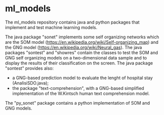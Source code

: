 # ml_models

The ml_models repository contains java and python packages that implement and test machine learning models. 

The java package "sonet" implements some self organizing networks which are the SOM model (https://en.wikipedia.org/wiki/Self-organizing_map) and the GNG model (https://en.wikipedia.org/wiki/Neural_gas).
The java packages "sontest" and "showres" contain the classes to test the SOM and GNG self organizing models on a two-dimensional data sample and to display the results of their classification on the screen. 
The java package "sontest" provides also:

- a GNG-based prediction model to evaluate the lenght of hospital stay (AnalisiSDO.java);
- the package "text-comprehension", with a GNG-based simplified implementation of the W.Kintsch human text comprehension model.

The "py_sonet" package contains a python implementation of SOM and GNG models.

